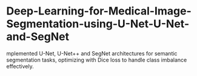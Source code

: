 # Deep-Learning-for-Medical-Image-Segmentation-using-U-Net-U-Net-and-SegNet
mplemented U-Net, U-Net++ and SegNet architectures for semantic segmentation tasks, optimizing with Dice loss to handle class imbalance effectively.
